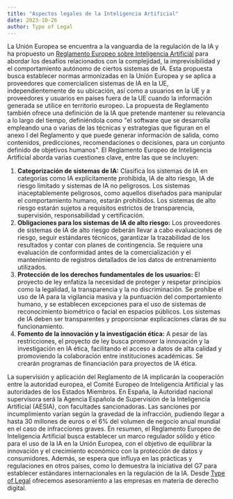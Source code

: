 ```yaml
---
title: "Aspectos legales de la Inteligencia Artificial"
date: 2023-10-26
author: Type of Legal
---
```


La Unión Europea se encuentra a la vanguardia de la regulación de la IA y ha propuesto un [Reglamento Europeo sobre Inteligencia Artificial](https://eur-lex.europa.eu/legal-content/ES/ALL/?uri=CELEX%3A52021PC0206) para abordar los desafíos relacionados con la complejidad, la imprevisibilidad y el comportamiento autónomo de ciertos sistemas de IA. Esta propuesta busca establecer normas armonizadas en la Unión Europea y se aplica a proveedores que comercialicen sistemas de IA en la UE, independientemente de su ubicación, así como a usuarios en la UE y a proveedores y usuarios en países fuera de la UE cuando la información generada se utilice en territorio europeo. La propuesta de Reglamento también ofrece una definición de la IA que pretende mantener su relevancia a lo largo del tiempo, definiéndola como "el software que se desarrolla empleando una o varias de las técnicas y estrategias que figuran en el anexo I del Reglamento y que puede generar información de salida, como contenidos, predicciones, recomendaciones o decisiones, para un conjunto definido de objetivos humanos". El Reglamento Europeo de Inteligencia Artificial aborda varias cuestiones clave, entre las que se incluyen:

1.  **Categorización de sistemas de IA:** Clasifica los sistemas de IA en categorías como IA explícitamente prohibida, IA de alto riesgo, IA de riesgo limitado y sistemas de IA no peligrosos. Los sistemas inaceptablemente peligrosos, como aquellos diseñados para manipular el comportamiento humano, estarán prohibidos. Los sistemas de alto riesgo estarán sujetos a requisitos estrictos de transparencia, supervisión, responsabilidad y certificación.
2.  **Obligaciones para los sistemas de IA de alto riesgo:** Los proveedores de sistemas de IA de alto riesgo deberán llevar a cabo evaluaciones de riesgo, seguir estándares técnicos, garantizar la trazabilidad de los resultados y contar con planes de contingencia. Se requiere una evaluación de conformidad antes de la comercialización y el mantenimiento de registros detallados de los datos de entrenamiento utilizados.
3.  **Protección de los derechos fundamentales de los usuarios:** El proyecto de ley enfatiza la necesidad de proteger y respetar principios como la legalidad, la transparencia y la no discriminación. Se prohíbe el uso de IA para la vigilancia masiva y la puntuación del comportamiento humano, y se establecen excepciones para el uso de sistemas de reconocimiento biométrico o facial en espacios públicos. Los sistemas de IA deben ser transparentes y proporcionar explicaciones claras de su funcionamiento.
4.  **Fomento de la innovación y la investigación ética:** A pesar de las restricciones, el proyecto de ley busca promover la innovación y la investigación en IA ética, facilitando el acceso a datos de alta calidad y promoviendo la colaboración entre instituciones académicas. Se crearán programas de financiación para proyectos de IA ética.

La supervisión y aplicación del Reglamento de IA implicarán la cooperación entre la autoridad europea, el Comité Europeo de Inteligencia Artificial y las autoridades de los Estados Miembros. En España, la Autoridad nacional supervisora será la Agencia Española de Supervisión de la Inteligencia Artificial (AESIA), con facultades sancionadoras. Las sanciones por incumplimiento varían según la gravedad de la infracción, pudiendo llegar a hasta 30 millones de euros o el 6% del volumen de negocio anual mundial en el caso de infracciones graves. En resumen, el Reglamento Europeo de Inteligencia Artificial busca establecer un marco regulador sólido y ético para el uso de la IA en la Unión Europea, con el objetivo de equilibrar la innovación y el crecimiento económico con la protección de datos y consumidores. Además, se espera que influya en las prácticas y regulaciones en otros países, como lo demuestra la iniciativa del G7 para establecer estándares internacionales en la regulación de la IA. Desde [Type of Legal](https://typeoflegal.com/home/servicios/) ofrecemos asesoramiento a las empresas en materia de derecho digital.
